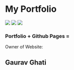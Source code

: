 # My Portfolio

![](https://img.shields.io/badge/Gaurav-Ghati-red)
![](https://img.shields.io/github/languages/top/gauravghati/gauravghati.github.io)
![](https://img.shields.io/github/last-commit/gauravghati/gauravghati.github.io)

### Portfolio + Github Pages = 

Owner of Website:
## Gaurav Ghati 
